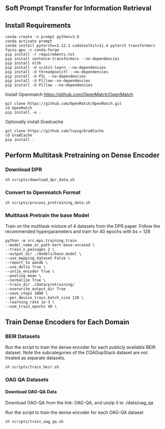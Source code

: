 ## Soft Prompt Transfer for Information Retrieval

## Install Requirements

```
conda create -n prompt python=3.9
conda activate prompt
conda install pytorch==1.12.1 cudatoolkit=11.4 pytorch transformers faiss-gpu -c conda-forge
pip install -r requirements.txt 
pip install sentence-transformers --no-dependencies
pip install nltk
pip install -U scikit-learn --no-dependencies
pip install -U threadpoolctl --no-dependencies
pip install -U PIL --no-dependencies
pip install -U Pillow--no-dependencies
pip install -U Pillow --no-dependencies
```

Install Openmatch
https://github.com/OpenMatch/OpenMatch
```
git clone https://github.com/OpenMatch/OpenMatch.git
cd OpenMatch
pip install -e .
```
Optionally install Gradcache
```
git clone https://github.com/luyug/GradCache
cd GradCache
pip install .
```


## Perform Multitask Pretraining on Dense Encoder

### Download DPR

```
sh scripts/download_dpr_data.sh
```

### Convert to Openmatch Format 

```
sh scripts/process_pretraining_data.sh
```
### Multitask Pretrain the base Model

Train on the multitask mixture of 4 datasets from the DPR paper. Follow the recommended hyperparameters and train for 40 epochs with bs = 128

```
python -m src.mps.training.train 
--model_name_or_path bert-base-uncased \
--train_n_passages 2 \
--output_dir ./models/base_model \
--use_mapping_dataset False \
--report_to wandb \
--use_delta True \
--untie_encoder True \
--pooling mean \
--normalize True \
--train_dir ./data/pretraining/ 
--overwrite_output_dir True 
--save_steps 1000 \
--per_device_train_batch_size 128 \
--learning_rate 1e-3 \
--num_train_epochs 40 \
```


## Train Dense Encoders for Each Domain 

### BEIR Datasets
Run the script to train the dense encoder for each publicly available BEIR dataset. Note the subcategories of the CQADupStack dataset are not treated as separate datasets. 

```
sh scripts/train_beir.sh
```

### OAG QA Datasets 

#### Download OAG-QA Data

Download OAG-QA from the link: OAG-QA, and unzip it to ./data/oag_qa 

Run the script to train the dense encoder for each OAG-QA dataset

```
sh scripts/train_oag_qa.sh
```

